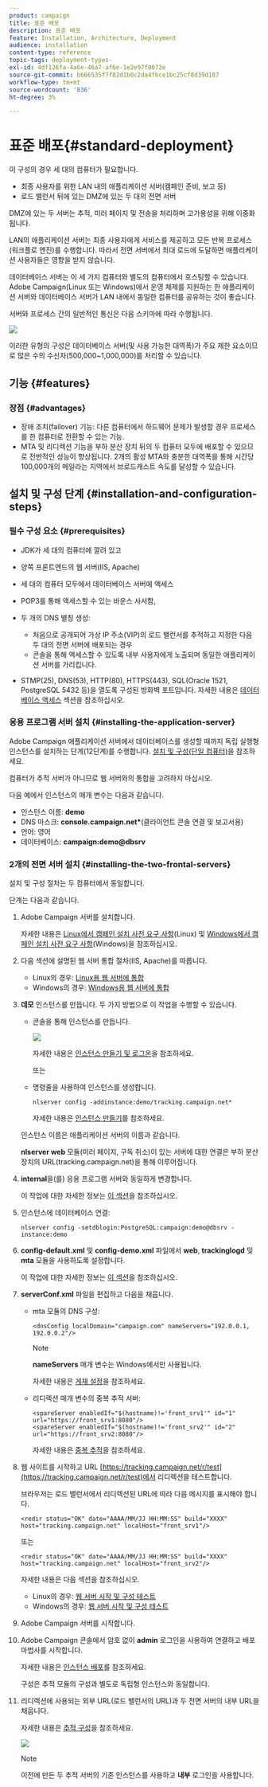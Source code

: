 ```yaml
---
product: campaign
title: 표준 배포
description: 표준 배포
feature: Installation, Architecture, Deployment
audience: installation
content-type: reference
topic-tags: deployment-types-
exl-id: 4df126fa-4a6e-46a7-af6e-1e2e97f0072e
source-git-commit: b666535f7f82d1b8c2da4fbce1bc25cf8d39d187
workflow-type: tm+mt
source-wordcount: '836'
ht-degree: 3%

---
```


# 표준 배포{#standard-deployment}



이 구성의 경우 세 대의 컴퓨터가 필요합니다.

* 최종 사용자를 위한 LAN 내의 애플리케이션 서버(캠페인 준비, 보고 등)
* 로드 밸런서 뒤에 있는 DMZ에 있는 두 대의 전면 서버

DMZ에 있는 두 서버는 추적, 미러 페이지 및 전송을 처리하며 고가용성을 위해 이중화됩니다.

LAN의 애플리케이션 서버는 최종 사용자에게 서비스를 제공하고 모든 반복 프로세스(워크플로 엔진)를 수행합니다. 따라서 전면 서버에서 최대 로드에 도달하면 애플리케이션 사용자들은 영향을 받지 않습니다.

데이터베이스 서버는 이 세 가지 컴퓨터와 별도의 컴퓨터에서 호스팅할 수 있습니다. Adobe Campaign(Linux 또는 Windows)에서 운영 체제를 지원하는 한 애플리케이션 서버와 데이터베이스 서버가 LAN 내에서 동일한 컴퓨터를 공유하는 것이 좋습니다.

서버와 프로세스 간의 일반적인 통신은 다음 스키마에 따라 수행됩니다.

![](assets/s_001_ncs_install_standardconfig.png)

이러한 유형의 구성은 데이터베이스 서버(및 사용 가능한 대역폭)가 주요 제한 요소이므로 많은 수의 수신자(500,000~1,000,000)를 처리할 수 있습니다.

## 기능 {#features}

### 장점 {#advantages}

* 장애 조치(failover) 기능: 다른 컴퓨터에서 하드웨어 문제가 발생할 경우 프로세스를 한 컴퓨터로 전환할 수 있는 기능.
* MTA 및 리디렉션 기능을 부하 분산 장치 뒤의 두 컴퓨터 모두에 배포할 수 있으므로 전반적인 성능이 향상됩니다. 2개의 활성 MTA와 충분한 대역폭을 통해 시간당 100,000개의 메일라는 지역에서 브로드캐스트 속도를 달성할 수 있습니다.

## 설치 및 구성 단계 {#installation-and-configuration-steps}

### 필수 구성 요소 {#prerequisites}

* JDK가 세 대의 컴퓨터에 깔려 있고
* 양쪽 프론트엔드의 웹 서버(IIS, Apache)
* 세 대의 컴퓨터 모두에서 데이터베이스 서버에 액세스
* POP3를 통해 액세스할 수 있는 바운스 사서함,
* 두 개의 DNS 별칭 생성:

   * 처음으로 공개되어 가상 IP 주소(VIP)의 로드 밸런서를 추적하고 지정한 다음 두 대의 전면 서버에 배포되는 경우
   * 콘솔을 통해 액세스할 수 있도록 내부 사용자에게 노출되며 동일한 애플리케이션 서버를 가리킵니다.

* STMP(25), DNS(53), HTTP(80), HTTPS(443), SQL(Oracle 1521, PostgreSQL 5432 등)을 열도록 구성된 방화벽 포트입니다. 자세한 내용은 [데이터베이스 액세스](../../installation/using/network-configuration.md#database-access) 섹션을 참조하십시오.

### 응용 프로그램 서버 설치 {#installing-the-application-server}

Adobe Campaign 애플리케이션 서버에서 데이터베이스를 생성할 때까지 독립 실행형 인스턴스를 설치하는 단계(12단계)를 수행합니다. [설치 및 구성(단일 컴퓨터)](../../installation/using/standalone-deployment.md#installing-and-configuring--single-machine-)을 참조하세요.

컴퓨터가 추적 서버가 아니므로 웹 서버와의 통합을 고려하지 마십시오.

다음 예에서 인스턴스의 매개 변수는 다음과 같습니다.

* 인스턴스 이름: **demo**
* DNS 마스크: **console.campaign.net&#42;**(클라이언트 콘솔 연결 및 보고서용)
* 언어: 영어
* 데이터베이스: **campaign:demo@dbsrv**

### 2개의 전면 서버 설치 {#installing-the-two-frontal-servers}

설치 및 구성 절차는 두 컴퓨터에서 동일합니다.

단계는 다음과 같습니다.

1. Adobe Campaign 서버를 설치합니다.

   자세한 내용은 [Linux에서 캠페인 설치 사전 요구 사항](../../installation/using/prerequisites-of-campaign-installation-in-linux.md)(Linux) 및 [Windows에서 캠페인 설치 사전 요구 사항](../../installation/using/prerequisites-of-campaign-installation-in-windows.md)(Windows)을 참조하십시오.

1. 다음 섹션에 설명된 웹 서버 통합 절차(IIS, Apache)를 따릅니다.

   * Linux의 경우: [Linux용 웹 서버에 통합](../../installation/using/integration-into-a-web-server-for-linux.md)
   * Windows의 경우: [Windows용 웹 서버에 통합](../../installation/using/integration-into-a-web-server-for-windows.md)

1. **데모** 인스턴스를 만듭니다. 두 가지 방법으로 이 작업을 수행할 수 있습니다.

   * 콘솔을 통해 인스턴스를 만듭니다.

     ![](assets/install_create_new_connexion.png)

     자세한 내용은 [인스턴스 만들기 및 로그온](../../installation/using/creating-an-instance-and-logging-on.md)을 참조하세요.

     또는

   * 명령줄을 사용하여 인스턴스를 생성합니다.

     ```
     nlserver config -addinstance:demo/tracking.campaign.net*
     ```

     자세한 내용은 [인스턴스 만들기](../../installation/using/command-lines.md#creating-an-instance)를 참조하세요.

   인스턴스 이름은 애플리케이션 서버의 이름과 같습니다.

   **nlserver web** 모듈(미러 페이지, 구독 취소)이 있는 서버에 대한 연결은 부하 분산 장치의 URL(tracking.campaign.net)을 통해 이루어집니다.

1. **internal**&#x200B;을(를) 응용 프로그램 서버와 동일하게 변경합니다.

   이 작업에 대한 자세한 정보는 [이 섹션](../../installation/using/configuring-campaign-server.md#internal-identifier)을 참조하십시오.

1. 인스턴스에 데이터베이스 연결:

   ```
   nlserver config -setdblogin:PostgreSQL:campaign:demo@dbsrv -instance:demo
   ```

1. **config-default.xml** 및 **config-demo.xml** 파일에서 **web**, **trackinglogd** 및 **mta** 모듈을 사용하도록 설정합니다.

   이 작업에 대한 자세한 정보는 [이 섹션](../../installation/using/configuring-campaign-server.md#enabling-processes)을 참조하십시오.

1. **serverConf.xml** 파일을 편집하고 다음을 채웁니다.

   * mta 모듈의 DNS 구성:

     ```
     <dnsConfig localDomain="campaign.com" nameServers="192.0.0.1, 192.0.0.2"/>
     ```

     >[!NOTE]
     >
     >**nameServers** 매개 변수는 Windows에서만 사용됩니다.

     자세한 내용은 [게재 설정](configure-delivery-settings.md)을 참조하세요.

   * 리디렉션 매개 변수의 중복 추적 서버:

     ```
     <spareServer enabledIf="$(hostname)!='front_srv1'" id="1" url="https://front_srv1:8080"/>
     <spareServer enabledIf="$(hostname)!='front_srv2'" id="2" url="https://front_srv2:8080"/>
     ```

     자세한 내용은 [중복 추적](configuring-campaign-server.md#redundant-tracking)을 참조하세요.

1. 웹 사이트를 시작하고 URL [https://tracking.campaign.net/r/test](https://tracking.campaign.net/r/test)에서 리디렉션을 테스트합니다.

   브라우저는 로드 밸런서에서 리디렉션된 URL에 따라 다음 메시지를 표시해야 합니다.

   ```
   <redir status="OK" date="AAAA/MM/JJ HH:MM:SS" build="XXXX" host="tracking.campaign.net" localHost="front_srv1"/>
   ```

   또는

   ```
   <redir status="OK" date="AAAA/MM/JJ HH:MM:SS" build="XXXX" host="tracking.campaign.net" localHost="front_srv2"/>
   ```

   자세한 내용은 다음 섹션을 참조하십시오.

   * Linux의 경우: [웹 서버 시작 및 구성 테스트](../../installation/using/integration-into-a-web-server-for-linux.md#launching-the-web-server-and-testing-the-configuration)
   * Windows의 경우: [웹 서버 시작 및 구성 테스트](../../installation/using/integration-into-a-web-server-for-windows.md#launching-the-web-server-and-testing-the-configuration)

1. Adobe Campaign 서버를 시작합니다.
1. Adobe Campaign 콘솔에서 암호 없이 **admin** 로그인을 사용하여 연결하고 배포 마법사를 시작합니다.

   자세한 내용은 [인스턴스 배포](../../installation/using/deploying-an-instance.md)를 참조하세요.

   구성은 추적 모듈의 구성과 별도로 독립형 인스턴스와 동일합니다.

1. 리디렉션에 사용되는 외부 URL(로드 밸런서의 URL)과 두 전면 서버의 내부 URL을 채웁니다.

   자세한 내용은 [추적 구성](../../installation/using/deploying-an-instance.md#tracking-configuration)을 참조하세요.

   ![](assets/d_ncs_install_tracking2.png)

   >[!NOTE]
   >
   >이전에 만든 두 추적 서버의 기존 인스턴스를 사용하고 **내부** 로그인을 사용합니다.
